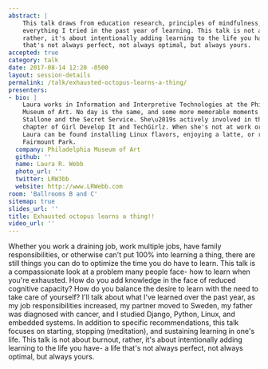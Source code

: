 ```yaml
---
abstract: |
    This talk draws from education research, principles of mindfulness, and
    everything I tried in the past year of learning. This talk is not about burnout,
    rather, it's about intentionally adding learning to the life you have- a life
    that's not always perfect, not always optimal, but always yours.
accepted: true
category: talk
date: 2017-08-14 12:20 -0500
layout: session-details
permalink: /talk/exhausted-octopus-learns-a-thing/
presenters:
- bio: |
    Laura works in Information and Interpretive Technologies at the Philadelphia
    Museum of Art. No day is the same, and some more memorable moments include Sylvester
    Stallone and the Secret Service. She\u2019s actively involved in the Philadelphia
    chapter of Girl Develop It and TechGirlz. When she's not at work or volunteering,
    Laura can be found installing Linux flavors, enjoying a latte, or running in
    Fairmount Park.
  company: Philadelphia Museum of Art
  github: ''
  name: Laura R. Webb
  photo_url: ''
  twitter: LRW3bb
  website: http://www.LRWebb.com
room: 'Ballrooms B and C'
sitemap: true
slides_url: ''
title: Exhausted octopus learns a thing!!
video_url: ''
---
```


Whether you work a draining job, work multiple jobs, have family responsibilities, or otherwise can't put 100% into learning a thing, there are still things you can do to optimize the time you do have to learn. This talk is a compassionate look at a problem many people face- how to learn when you're exhausted. How do you add knowledge in the face of reduced cognitive capacity? How do you balance the desire to learn with the need to take care of yourself? I'll talk about what I've learned over the past year, as my job responsibilities  increased, my partner moved to Sweden, my father was diagnosed with cancer, and I studied Django, Python, Linux, and embedded systems. In addition to specific recommendations, this talk focuses on starting, stopping (meditation), and sustaining learning in one's life. This talk is not about burnout, rather, it's about intentionally adding learning to the life you have- a life that's not always perfect, not always optimal, but always yours.
